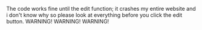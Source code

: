 The code works fine until the edit function; it crashes my entire website and i don't know why so please look at everything before you click the edit button.
WARNING! WARNING! WARNING! 
